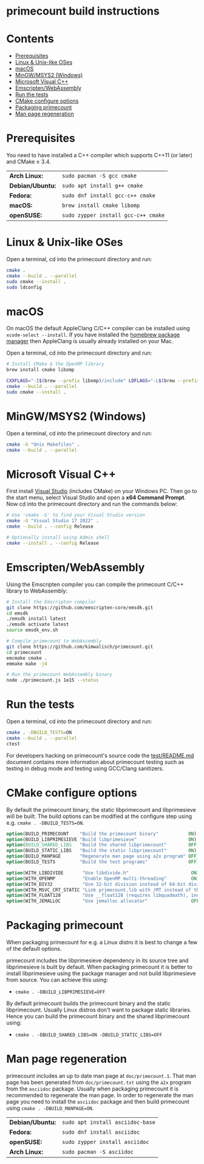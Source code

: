 # primecount build instructions

# Contents

* [Prerequisites](#prerequisites)
* [Linux & Unix-like OSes](#linux--unix-like-oses)
* [macOS](#macos)
* [MinGW/MSYS2 (Windows)](#mingwmsys2-windows)
* [Microsoft Visual C++](#microsoft-visual-c)
* [Emscripten/WebAssembly](#emscriptenwebassembly)
* [Run the tests](#run-the-tests)
* [CMake configure options](#cmake-configure-options)
* [Packaging primecount](#packaging-primecount)
* [Man page regeneration](#man-page-regeneration)

# Prerequisites

You need to have installed a C++ compiler which supports C++11 (or later) and CMake ≥ 3.4.

<table>
    <tr>
        <td><b>Arch Linux:</b></td>
        <td><code>sudo pacman -S gcc cmake</code></td>
    </tr>
    <tr>
        <td><b>Debian/Ubuntu:</b></td>
        <td><code>sudo apt install g++ cmake</code></td>
    </tr>
    <tr>
        <td><b>Fedora:</b></td>
        <td><code>sudo dnf install gcc-c++ cmake</code></td>
    </tr>
    <tr>
        <td><b>macOS:</b></td>
        <td><code>brew install cmake libomp</code></td>
    </tr>
    <tr>
        <td><b>openSUSE:</b></td>
        <td><code>sudo zypper install gcc-c++ cmake</code></td>
    </tr>
</table>

# Linux & Unix-like OSes

Open a terminal, cd into the primecount directory and run:

```bash
cmake .
cmake --build . --parallel
sudo cmake --install .
sudo ldconfig
```

# macOS

On macOS the default AppleClang C/C++ compiler can be installed using
```xcode-select --install```. If you have installed the [homebrew package
manager](https://brew.sh) then AppleClang is usually already installed on your Mac.

Open a terminal, cd into the primecount directory and run:

```bash
# Install CMake & the OpenMP library
brew install cmake libomp

CXXFLAGS="-I$(brew --prefix libomp)/include" LDFLAGS="-L$(brew --prefix libomp)/lib" cmake .
cmake --build . --parallel
sudo cmake --install .
```

# MinGW/MSYS2 (Windows)

Open a terminal, cd into the primecount directory and run:

```bash
cmake -G "Unix Makefiles" .
cmake --build . --parallel
```

# Microsoft Visual C++

First install [Visual Studio](https://visualstudio.microsoft.com/downloads/)
(includes CMake) on your Windows PC. Then go to the start menu, select Visual
Studio and open a **x64 Command Prompt**. Now cd into the primecount directory
and run the commands below:

```bash
# Use 'cmake -G' to find your Visual Studio version
cmake -G "Visual Studio 17 2022" .
cmake --build . --config Release

# Optionally install using Admin shell
cmake --install . --config Release
```

# Emscripten/WebAssembly

Using the Emscripten compiler you can compile the primecount C/C++ library to WebAssembly:

```bash
# Install the Emscripten compiler
git clone https://github.com/emscripten-core/emsdk.git
cd emsdk
./emsdk install latest
./emsdk activate latest
source emsdk_env.sh

# Compile primecount to WebAssembly
git clone https://github.com/kimwalisch/primecount.git
cd primecount
emcmake cmake .
emmake make -j4

# Run the primecount WebAssembly binary
node ./primecount.js 1e15 --status
```

# Run the tests

Open a terminal, cd into the primecount directory and run:

```bash
cmake . -DBUILD_TESTS=ON
cmake --build . --parallel
ctest
```

For developers hacking on primecount's source code the
[test/README.md](../test/README.md) document contains more information
about primecount testing such as testing in debug mode and testing
using GCC/Clang sanitizers.

# CMake configure options

By default the primecount binary, the static libprimecount and
libprimesieve will be built. The build options can be modified at
the configure step using e.g. ```cmake . -DBUILD_TESTS=ON```.

```CMake
option(BUILD_PRIMECOUNT    "Build the primecount binary"           ON)
option(BUILD_LIBPRIMESIEVE "Build libprimesieve"                   ON)
option(BUILD_SHARED_LIBS   "Build the shared libprimecount"        OFF)
option(BUILD_STATIC_LIBS   "Build the static libprimecount"        ON)
option(BUILD_MANPAGE       "Regenerate man page using a2x program" OFF)
option(BUILD_TESTS         "Build the test programs"               OFF)

option(WITH_LIBDIVIDE       "Use libdivide.h"                       ON)
option(WITH_OPENMP          "Enable OpenMP multi-threading"         ON)
option(WITH_DIV32           "Use 32-bit division instead of 64-bit division whenever possible" ON)
option(WITH_MSVC_CRT_STATIC "Link primecount.lib with /MT instead of the default /MD" OFF)
option(WITH_FLOAT128        "Use __float128 (requires libquadmath), increases precision of Li(x) & RiemannR" OFF)
option(WITH_JEMALLOC        "Use jemalloc allocator"                OFF)
```

# Packaging primecount

When packaging primecount for e.g. a Linux distro it is best to change
a few of the default options.

primecount includes the libprimesieve dependency in its source tree and
libprimesieve is built by default. When packaging primecount it is better
to install libprimesieve using the package manager and not build
libprimesieve from source. You can achieve this using:

* ```cmake . -DBUILD_LIBPRIMESIEVE=OFF```

By default primecount builds the primecount binary and the static
libprimecount. Usually Linux distros don't want to package static
libraries. Hence you can build the primecount binary and the shared
libprimecount using:

* ```cmake . -DBUILD_SHARED_LIBS=ON -DBUILD_STATIC_LIBS=OFF```

# Man page regeneration

primecount includes an up to date man page at ```doc/primecount.1```.
That man page has been generated from ```doc/primecount.txt``` using
the ```a2x``` program from the ```asciidoc``` package. Usually when packaging
primecount it is recommended to regenerate the man page. In order to
regenerate the man page you need to install the ```asciidoc``` package and
then build primecount using ```cmake . -DBUILD_MANPAGE=ON```.

<table>
    <tr>
        <td><b>Debian/Ubuntu:</b></td>
        <td><code>sudo apt install asciidoc-base</code></td>
    </tr>
    <tr>
        <td><b>Fedora:</b></td>
        <td><code>sudo dnf install asciidoc</code></td>
    </tr>
    <tr>
        <td><b>openSUSE:</b></td>
        <td><code>sudo zypper install asciidoc</code></td>
    </tr>
    <tr>
        <td><b>Arch Linux:</b></td>
        <td><code>sudo pacman -S asciidoc</code></td>
    </tr>
</table>
